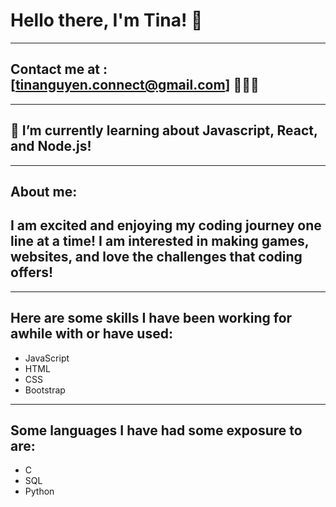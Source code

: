 # Hello there, I'm Tina! 👋
---
## Contact me at : [tinanguyen.connect@gmail.com] 👩🏻‍💼
---
## 🌱 I’m currently learning about Javascript, React, and Node.js!
---
## About me:
## I am excited and enjoying my coding journey one line at a time! I am interested in making games, websites, and love the challenges that coding offers!
---
## Here are some skills I have been working for awhile with or have used:
* JavaScript
* HTML
* CSS
* Bootstrap
---
## Some languages I have had some exposure to are:
* C
* SQL
* Python
<!--
**twentyfive21/twentyfive21** is a ✨ _special_ ✨ repository because its `README.md` (this file) appears on your GitHub profile.

Here are some ideas to get you started:

- 🔭 I’m currently working on ...
- 🌱 I’m currently learning ...
- 👯 I’m looking to collaborate on ...
- 🤔 I’m looking for help with ...
- 💬 Ask me about ...
- 📫 How to reach me: ...
- 😄 Pronouns: ...
- ⚡ Fun fact: ...
-->


